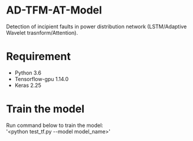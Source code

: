 # AD-TFM-AT-Model  
Detection of incipient faults in power distribution network (LSTM/Adaptive Wavelet trasnform/Attention).
# Requirement  
* Python 3.6  
* Tensorflow-gpu 1.14.0  
* Keras 2.25  
# Train the model  
Run command below to train the model:  
'<python test_tf.py --model model_name>'

















































